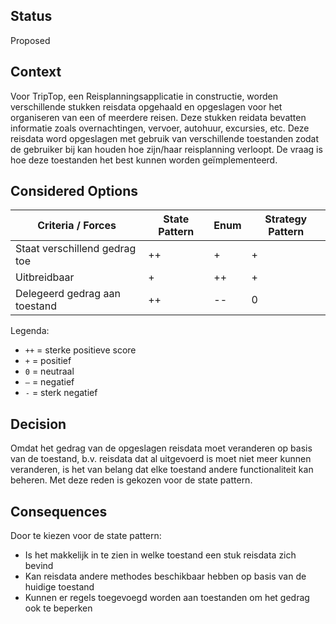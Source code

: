 ## Status
<!-- Kies één: Proposed / Under discussion / Accepted / Rejected -->
Proposed

## Context

Voor TripTop, een Reisplanningsapplicatie in constructie,
worden verschillende stukken reisdata opgehaald en opgeslagen voor het organiseren van een of meerdere reisen. 
Deze stukken reidata bevatten informatie zoals overnachtingen, vervoer, autohuur, excursies, etc. 
Deze reisdata word opgeslagen met gebruik van verschillende toestanden zodat de gebruiker bij kan houden hoe zijn/haar reisplanning verloopt. 
De vraag is hoe deze toestanden het best kunnen worden geïmplementeerd.

## Considered Options

| Criteria / Forces             | State Pattern | Enum | Strategy Pattern | 
|-------------------------------|--------------|------|------------------|
| Staat verschillend gedrag toe | ++           | +    | +                |
|Uitbreidbaar | + | ++   | + |   
| Delegeerd gedrag aan toestand | ++ | --   | 0 | 

Legenda:
- `++` = sterke positieve score
- `+`  = positief
- `0`  = neutraal
- `—`  = negatief
- `-`  = sterk negatief

## Decision

Omdat het gedrag van de opgeslagen reisdata moet veranderen op basis van de toestand,
b.v. reisdata dat al uitgevoerd is moet niet meer kunnen veranderen, 
is het van belang dat elke toestand andere functionaliteit kan beheren. 
Met deze reden is gekozen voor de state pattern. 

## Consequences

Door te kiezen voor de state pattern:

- Is het makkelijk in te zien in welke toestand een stuk reisdata zich bevind 
- Kan reisdata andere methodes beschikbaar hebben op basis van de huidige toestand
- Kunnen er regels toegevoegd worden aan toestanden om het gedrag ook te beperken 